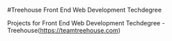 #Treehouse Front End Web Development Techdegree

Projects for Front End Web Development Techdegree - Treehouse(https://teamtreehouse.com)